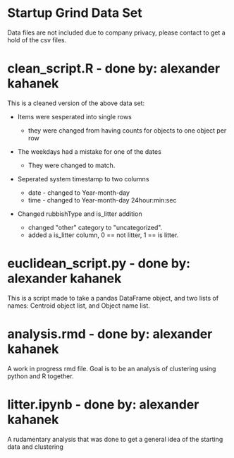 # Startup Grind Data Set

Data files are not included due to company privacy, please contact to get a hold of the csv files.

# clean_script.R - done by: alexander kahanek

This is a cleaned version of the above data set:

+ Items were sesperated into single rows
	- they were changed from having counts for objects to one object per row

+ The weekdays had a mistake for one of the dates
	- They were changed to match.

+ Seperated system timestamp to two columns
	- date - changed to Year-month-day
	- time - changed to Year-month-day 24hour:min:sec

+ Changed rubbishType and is_litter addition
	- changed "other" category to "uncategorized".
	- added a is_litter column, 0 == not litter, 1 == is litter.


# euclidean_script.py - done by: alexander kahanek

This is a script made to take a pandas DataFrame object, and two lists of names: Centroid object list, and Object name list.

# analysis.rmd - done by: alexander kahanek

A work in progress rmd file. Goal is to be an analysis of clustering using python and R together.

# litter.ipynb - done by: alexander kahanek

A rudamentary analysis that was done to get a general idea of the starting data and clustering
